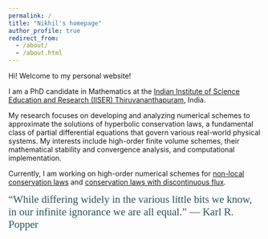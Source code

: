```yaml
---
permalink: /
title: "Nikhil's homepage"
author_profile: true
redirect_from: 
  - /about/
  - /about.html
---
```

Hi! Welcome to my personal website!

I am a PhD candidate in Mathematics at the [Indian Institute of Science Education and Research (IISER) Thiruvananthapuram](https://www.iisertvm.ac.in/), India.

My research focuses on developing and analyzing numerical schemes to approximate the solutions of hyperbolic conservation laws, a fundamental class of partial differential equations that govern various real-world physical systems. My interests include high-order finite volume schemes, their mathematical stability and convergence analysis, and computational implementation.

Currently, I am working on high-order numerical schemes for [non-local conservation laws](https://www.esaim-m2an.org/articles/m2an/abs/2023/06/m2an230129/m2an230129.html) and [conservation laws with discontinuous flux](https://arxiv.org/abs/2501.04620).

<span style="font-family: 'Brush Script MT', cursive; font-size: 1.5em; color:#2d545e;">
  “While differing widely in the various little bits we know, in our infinite ignorance we are all equal.”
  ― Karl R. Popper
</span>

